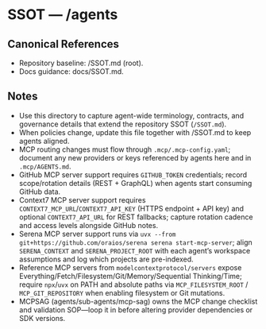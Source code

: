 # SSOT — /agents

## Canonical References
- Repository baseline: /SSOT.md (root).
- Docs guidance: docs/SSOT.md.

## Notes
- Use this directory to capture agent-wide terminology, contracts, and governance details that extend the repository SSOT (`/SSOT.md`).
- When policies change, update this file together with /SSOT.md to keep agents aligned.
- MCP routing changes must flow through `.mcp/.mcp-config.yaml`; document any new providers or keys referenced by agents here and in `.mcp/AGENTS.md`.
- GitHub MCP server support requires `GITHUB_TOKEN` credentials; record scope/rotation details (REST + GraphQL) when agents start consuming GitHub data.
- Context7 MCP server support requires `CONTEXT7_MCP_URL`/`CONTEXT7_API_KEY` (HTTPS endpoint + API key) and optional `CONTEXT7_API_URL` for REST fallbacks; capture rotation cadence and access levels alongside GitHub notes.
- Serena MCP server support runs via `uvx --from git+https://github.com/oraios/serena serena start-mcp-server`; align `SERENA_CONTEXT` and `SERENA_PROJECT_ROOT` with each agent’s workspace assumptions and log which projects are pre-indexed.
- Reference MCP servers from `modelcontextprotocol/servers` expose Everything/Fetch/Filesystem/Git/Memory/Sequential Thinking/Time; require `npx`/`uvx` on PATH and absolute paths via `MCP_FILESYSTEM_ROOT` / `MCP_GIT_REPOSITORY` when enabling filesystem or Git mutations.
- MCPSAG (agents/sub-agents/mcp-sag) owns the MCP change checklist and validation SOP—loop it in before altering provider dependencies or SDK versions.

